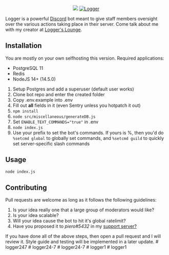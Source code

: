 <center><img src="https://cdn.discordapp.com/attachments/349356606883889152/616414555639382016/Logger.png" />
<a href="https://discordbots.org/bot/298822483060981760" >
  <img src="https://discordbots.org/api/widget/298822483060981760.svg" alt="Logger" />
</a>
</center>

Logger is a powerful [Discord](https://discordapp.com) bot meant to give staff members oversight over the various actions taking place in their server. Come talk about me with my creator at [Logger's Lounge](https://discord.gg/ed7Gaa3).

## Installation

You are mostly on your own selfhosting this version. Required applications:
- PostgreSQL 11
- Redis
- NodeJS 14+ (14.5.0)

1. Setup Postgres and add a superuser (default user works)
2. Clone bot repo and enter the created folder
3. Copy .env.example into .env
4. Fill out **all** fields in it (even Sentry unless you hotpatch it out)
5. `npm install`
6. `node src/miscellaneous/generateDB.js`
7. Set `ENABLE_TEXT_COMMANDS="true"` in .env
8. `node index.js`
9. Use your prefix to set the bot's commands. If yours is %, then you'd do `%setcmd global` to globally set commands, and `%setcmd guild` to quickly set server-specific slash commands

## Usage

```bash
node index.js
```

## Contributing
Pull requests are welcome as long as it follows the following guidelines:
1. Is your idea really one that a large group of moderators would like?
2. Is your idea scalable?
3. Will your idea cause the bot to hit it's global ratelimit?
4. Have you proposed it to *piero#5432* in my [support server?](https://discord.gg/ed7Gaa3)

If you have done all of the above steps, then open a pull request and I will review it. Style guide and testing will be implemented in a later update.
#   l o g g e r 2 4 7  
 #   l o g g e r 2 4 - 7  
 #   l o g g e r 2 4 - 7  
 #   l o g g e r 1  
 #   l o g g e r 1  
 